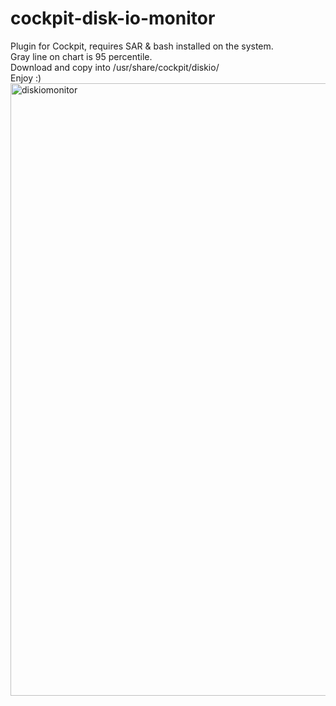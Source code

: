 # cockpit-disk-io-monitor
Plugin for Cockpit, requires SAR & bash installed on the system.<br>
Gray line on chart is 95 percentile.<br>
Download and copy into /usr/share/cockpit/diskio/<br>
Enjoy :)
<br>
<img width="1889" height="980" alt="diskiomonitor" src="https://github.com/user-attachments/assets/bc5ddb85-5afc-4f4f-a487-805e51ea99fd" />


